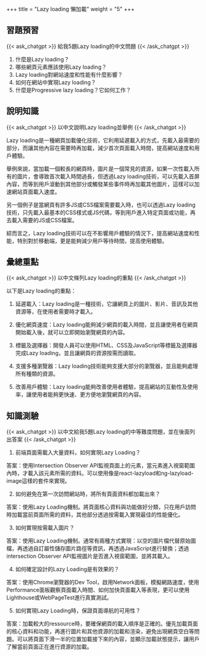 +++
title = "Lazy loading 懶加載"
weight = "5"
+++
## 習題預習
{{< ask_chatgpt >}}
給我5題Lazy loading的中文問題
{{< /ask_chatgpt >}}



1. 什麼是Lazy loading？ 
2. 哪些網頁元素應該使用Lazy loading？ 
3. Lazy loading對網站速度和性能有什麼影響？ 
4. 如何在網站中實現Lazy loading？ 
5. 什麼是Progressive lazy loading？它如何工作？   

## 說明知識
{{< ask_chatgpt >}}
以中文說明Lazy loading並舉例
{{< /ask_chatgpt >}}



Lazy loading是一種網頁加載優化技術，它利用延遲載入的方式，先載入最需要的部分，而讓其他內容在需要時再加載，減少首次頁面載入時間，提高網站速度和用戶體驗。

舉例來說，當加載一個較長的網頁時，圖片是一個常見的資源，如果一次性載入所有的圖片，會導致首次載入時間過長，但透過Lazy loading技術，可以先載入首屏內容，而等到用戶滾動到其他部分或觸發某些事件時再加載其他圖片，這樣可以加速網站頁面載入速度。

另一個例子是當網頁有許多JS或CSS檔案需要載入時，也可以透過Lazy loading技術，只先載入最基本的CSS樣式或JS代碼，等到用戶進入特定頁面或功能，再去載入需要的JS或CSS檔案。

綜而言之，Lazy loading技術可以在不影響用戶體驗的情況下，提高網站速度和性能，特別對於移動端，更是能夠減少用戶等待時間，提高使用體驗。   

## 彙總重點
{{< ask_chatgpt >}}
以中文條列Lazy loading的重點
{{< /ask_chatgpt >}}



以下是Lazy loading的重點：

1. 延遲載入：Lazy loading是一種技術，它讓網頁上的圖片、影片、音訊及其他資源等，在使用者需要時才載入。

2. 優化網頁速度：Lazy loading能夠減少網頁的載入時間，並且讓使用者在網頁開始載入後，就可以立即開始瀏覽網頁的內容。

3. 標籤及選擇器：開發人員可以使用HTML、CSS及JavaScript等標籤及選擇器完成Lazy loading，並且讓網頁的資源按需而讀取。

4. 支援多種瀏覽器：Lazy loading技術能夠支援大部分的瀏覽器，並且能夠處理所有種類的資源。

5. 改善用戶體驗：Lazy loading能夠改善使用者體驗，提高網站的互動性及使用率，讓使用者能夠更快速、更方便地瀏覽網頁的內容。   

## 知識測驗
{{< ask_chatgpt >}}
以中文給我5題Lazy loading的中等難度問題，並在後面列出答案
{{< /ask_chatgpt >}}



1. 前端頁面需載入大量資料，如何實現Lazy Loading？

答案：使用Intersection Observer API監視頁面上的元素，當元素進入視窗範圍內時，才載入該元素所需的資料。可以使用像是react-lazyload和ng-lazyload-image這樣的套件來實現。

2. 如何避免在第一次訪問網站時，將所有頁面資料都加載出來？

答案：使用Lazy Loading機制。將頁面核心資料與功能做好分類，只在用戶訪問時加載當前頁面所需的資料，其他部分透過按需載入實現最佳的性能優化。

3. 如何實現按需載入圖片？

答案：使用Lazy Loading機制。通常有兩種方式實現：以空的圖片檔代替原始圖檔，再透過自訂屬性儲存圖片路徑等資訊，再透過JavaScript進行替換；透過intersection Observer API監視圖片是否進入視窗範圍，並將其載入。

4. 如何確定設計的Lazy Loading是有效果的？

答案：使用Chrome瀏覽器的Dev Tool，啟用Network面板，模擬網路速度，使用Performance面板觀察頁面載入時間、如何加快頁面載入等表現，更可以使用Lighthouse或WebPageTest進行真實測試。

5. 如何實現Lazy Loading時，保證頁面導航的可用性？

答案：加載較大的ressource時，要確保網頁的載入順序是正確的。優先加載頁面的核心資料和功能，再進行圖片和其他資源的加載和渲染，避免出現網頁空白等問題。可以將頁面下滑一半的位置加載接下來的內容，並顯示加載狀態提示，讓用戶了解當前頁面正在進行資源的加載。   

